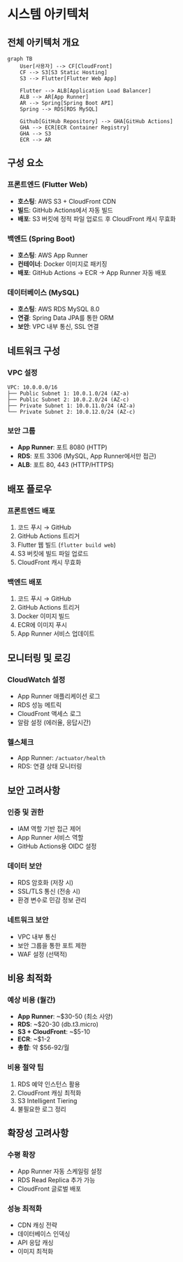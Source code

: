 # 시스템 아키텍처

## 전체 아키텍처 개요

```mermaid
graph TB
    User[사용자] --> CF[CloudFront]
    CF --> S3[S3 Static Hosting]
    S3 --> Flutter[Flutter Web App]
    
    Flutter --> ALB[Application Load Balancer]
    ALB --> AR[App Runner]
    AR --> Spring[Spring Boot API]
    Spring --> RDS[RDS MySQL]
    
    Github[GitHub Repository] --> GHA[GitHub Actions]
    GHA --> ECR[ECR Container Registry]
    GHA --> S3
    ECR --> AR
```

## 구성 요소

### 프론트엔드 (Flutter Web)
- **호스팅**: AWS S3 + CloudFront CDN
- **빌드**: GitHub Actions에서 자동 빌드
- **배포**: S3 버킷에 정적 파일 업로드 후 CloudFront 캐시 무효화

### 백엔드 (Spring Boot)
- **호스팅**: AWS App Runner
- **컨테이너**: Docker 이미지로 패키징
- **배포**: GitHub Actions → ECR → App Runner 자동 배포

### 데이터베이스 (MySQL)
- **호스팅**: AWS RDS MySQL 8.0
- **연결**: Spring Data JPA를 통한 ORM
- **보안**: VPC 내부 통신, SSL 연결

## 네트워크 구성

### VPC 설정
```
VPC: 10.0.0.0/16
├── Public Subnet 1: 10.0.1.0/24 (AZ-a)
├── Public Subnet 2: 10.0.2.0/24 (AZ-c)
├── Private Subnet 1: 10.0.11.0/24 (AZ-a)
└── Private Subnet 2: 10.0.12.0/24 (AZ-c)
```

### 보안 그룹
- **App Runner**: 포트 8080 (HTTP)
- **RDS**: 포트 3306 (MySQL, App Runner에서만 접근)
- **ALB**: 포트 80, 443 (HTTP/HTTPS)

## 배포 플로우

### 프론트엔드 배포
1. 코드 푸시 → GitHub
2. GitHub Actions 트리거
3. Flutter 웹 빌드 (`flutter build web`)
4. S3 버킷에 빌드 파일 업로드
5. CloudFront 캐시 무효화

### 백엔드 배포
1. 코드 푸시 → GitHub
2. GitHub Actions 트리거
3. Docker 이미지 빌드
4. ECR에 이미지 푸시
5. App Runner 서비스 업데이트

## 모니터링 및 로깅

### CloudWatch 설정
- App Runner 애플리케이션 로그
- RDS 성능 메트릭
- CloudFront 액세스 로그
- 알람 설정 (에러율, 응답시간)

### 헬스체크
- App Runner: `/actuator/health`
- RDS: 연결 상태 모니터링

## 보안 고려사항

### 인증 및 권한
- IAM 역할 기반 접근 제어
- App Runner 서비스 역할
- GitHub Actions용 OIDC 설정

### 데이터 보안
- RDS 암호화 (저장 시)
- SSL/TLS 통신 (전송 시)
- 환경 변수로 민감 정보 관리

### 네트워크 보안
- VPC 내부 통신
- 보안 그룹을 통한 포트 제한
- WAF 설정 (선택적)

## 비용 최적화

### 예상 비용 (월간)
- **App Runner**: ~$30-50 (최소 사양)
- **RDS**: ~$20-30 (db.t3.micro)
- **S3 + CloudFront**: ~$5-10
- **ECR**: ~$1-2
- **총합**: 약 $56-92/월

### 비용 절약 팁
1. RDS 예약 인스턴스 활용
2. CloudFront 캐싱 최적화
3. S3 Intelligent Tiering
4. 불필요한 로그 정리

## 확장성 고려사항

### 수평 확장
- App Runner 자동 스케일링 설정
- RDS Read Replica 추가 가능
- CloudFront 글로벌 배포

### 성능 최적화
- CDN 캐싱 전략
- 데이터베이스 인덱싱
- API 응답 캐싱
- 이미지 최적화